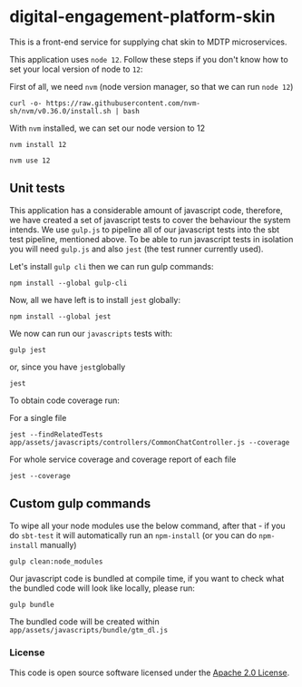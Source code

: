 
# digital-engagement-platform-skin

This is a front-end service for supplying chat skin to MDTP microservices.

This application uses `node 12`. Follow these steps if you don't know how to set your local version of node to `12`:

First of all, we need `nvm` (node version manager, so that we can run `node 12`)

```
curl -o- https://raw.githubusercontent.com/nvm-sh/nvm/v0.36.0/install.sh | bash
```

With `nvm` installed, we can set our node version to 12

```
nvm install 12
```

```
nvm use 12
```

## Unit tests

This application has a considerable amount of javascript code, therefore, we have created a set of javascript tests to cover the behaviour the system intends. We use `gulp.js` to pipeline all of our javascript tests into the sbt test pipeline, mentioned above. To be able to run javascript tests in isolation you will need `gulp.js` and also `jest` (the test runner currently used).


Let's install `gulp cli` then we can run gulp commands:

```
npm install --global gulp-cli
```

Now, all we have left is to install `jest` globally:

```
npm install --global jest
```

We now can run our `javascripts` tests with:
```
gulp jest
```
or, since you have `jest`globally
```
jest
```

To obtain code coverage run:

For a single file
```
jest --findRelatedTests app/assets/javascripts/controllers/CommonChatController.js --coverage
```

For whole service coverage and coverage report of each file
```
jest --coverage
``` 

## Custom gulp commands

To wipe all your node modules use the below command, after that - if you do `sbt-test` it will automatically run an `npm-install` (or you can do `npm-install` manually)

```
gulp clean:node_modules
```

Our javascript code is bundled at compile time, if you want to check what the bundled code will look like locally, please run:

```
gulp bundle
```

The bundled code will be created within `app/assets/javascripts/bundle/gtm_dl.js`

### License

This code is open source software licensed under the [Apache 2.0 License]("http://www.apache.org/licenses/LICENSE-2.0.html").

